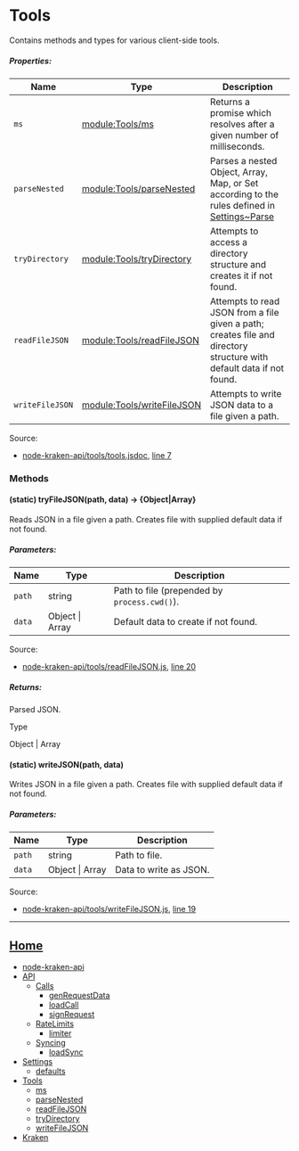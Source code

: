 # Tools

Contains methods and types for various client-side tools.

##### Properties:

| Name | Type | Description |
| --- | --- | --- |
| `ms` | [module:Tools/ms](https://github.com/jpcx/node-kraken-api/blob/develop/docs/modules/Tools/ms.md) | Returns a promise which resolves after a given number of milliseconds. |
| `parseNested` | [module:Tools/parseNested](https://github.com/jpcx/node-kraken-api/blob/develop/docs/modules/Tools/parseNested.md) | Parses a nested Object, Array, Map, or Set according to the rules defined in [Settings~Parse](https://github.com/jpcx/node-kraken-api/blob/develop/docs/namespaces/Settings.md#~Parse) |
| `tryDirectory` | [module:Tools/tryDirectory](https://github.com/jpcx/node-kraken-api/blob/develop/docs/modules/Tools/tryDirectory.md) | Attempts to access a directory structure and creates it if not found. |
| `readFileJSON` | [module:Tools/readFileJSON](https://github.com/jpcx/node-kraken-api/blob/develop/docs/modules/Tools/readFileJSON.md) | Attempts to read JSON from a file given a path; creates file and directory structure with default data if not found. |
| `writeFileJSON` | [module:Tools/writeFileJSON](https://github.com/jpcx/node-kraken-api/blob/develop/docs/modules/Tools/writeFileJSON.md) | Attempts to write JSON data to a file given a path. |


Source:

*   [node-kraken-api/tools/tools.jsdoc](https://github.com/jpcx/node-kraken-api/blob/develop/tools/tools.jsdoc), [line 7](https://github.com/jpcx/node-kraken-api/blob/develop/tools/tools.jsdoc#L7)

### Methods

<a name=".tryFileJSON"></a>
#### (static) tryFileJSON(path, data) → \{Object|Array}

Reads JSON in a file given a path. Creates file with supplied default data if not found.

##### Parameters:

| Name | Type | Description |
| --- | --- | --- |
| `path` | string | Path to file (prepended by `process.cwd()`). |
| `data` | Object \| Array | Default data to create if not found. |


Source:

*   [node-kraken-api/tools/readFileJSON.js](https://github.com/jpcx/node-kraken-api/blob/develop/tools/readFileJSON.js), [line 20](https://github.com/jpcx/node-kraken-api/blob/develop/tools/readFileJSON.js#L20)

##### Returns:

Parsed JSON.

Type

Object | Array

<a name=".writeJSON"></a>
#### (static) writeJSON(path, data)

Writes JSON in a file given a path. Creates file with supplied default data if not found.

##### Parameters:

| Name | Type | Description |
| --- | --- | --- |
| `path` | string | Path to file. |
| `data` | Object \| Array | Data to write as JSON. |


Source:

*   [node-kraken-api/tools/writeFileJSON.js](https://github.com/jpcx/node-kraken-api/blob/develop/tools/writeFileJSON.js), [line 19](https://github.com/jpcx/node-kraken-api/blob/develop/tools/writeFileJSON.js#L19)

<hr>

## [Home](https://github.com/jpcx/node-kraken-api/blob/develop/README.md)
  + [node-kraken-api](https://github.com/jpcx/node-kraken-api/blob/develop/docs/modules/node-kraken-api.md)
  + [API](https://github.com/jpcx/node-kraken-api/blob/develop/docs/namespaces/API.md)
    + [Calls](https://github.com/jpcx/node-kraken-api/blob/develop/docs/namespaces/API/Calls.md)
      + [genRequestData](https://github.com/jpcx/node-kraken-api/blob/develop/docs/modules/API/Calls/genRequestData.md)
      + [loadCall](https://github.com/jpcx/node-kraken-api/blob/develop/docs/modules/API/Calls/loadCall.md)
      + [signRequest](https://github.com/jpcx/node-kraken-api/blob/develop/docs/modules/API/Calls/signRequest.md)
    + [RateLimits](https://github.com/jpcx/node-kraken-api/blob/develop/docs/namespaces/API/RateLimits.md)
      + [limiter](https://github.com/jpcx/node-kraken-api/blob/develop/docs/modules/API/RateLimits/limiter.md)
    + [Syncing](https://github.com/jpcx/node-kraken-api/blob/develop/docs/namespaces/API/Syncing.md)
      + [loadSync](https://github.com/jpcx/node-kraken-api/blob/develop/docs/modules/API/Syncing/loadSync.md)
  + [Settings](https://github.com/jpcx/node-kraken-api/blob/develop/docs/namespaces/Settings.md)
    + [defaults](https://github.com/jpcx/node-kraken-api/blob/develop/docs/modules/Settings/defaults.md)
  + [Tools](https://github.com/jpcx/node-kraken-api/blob/develop/docs/namespaces/Tools.md)
    + [ms](https://github.com/jpcx/node-kraken-api/blob/develop/docs/modules/Tools/ms.md)
    + [parseNested](https://github.com/jpcx/node-kraken-api/blob/develop/docs/modules/Tools/parseNested.md)
    + [readFileJSON](https://github.com/jpcx/node-kraken-api/blob/develop/docs/modules/Tools/readFileJSON.md)
    + [tryDirectory](https://github.com/jpcx/node-kraken-api/blob/develop/docs/modules/Tools/tryDirectory.md)
    + [writeFileJSON](https://github.com/jpcx/node-kraken-api/blob/develop/docs/modules/Tools/writeFileJSON.md)
  + [Kraken](https://github.com/jpcx/node-kraken-api/blob/develop/docs/namespaces/Kraken.md)